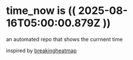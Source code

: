# time_now is (( 2025-08-16T05:00:00.879Z ))

an automated repo that shows the currnent time

inspired by [breakingheatmap](https://github.com/breakingheatmap/breakingheatmap)